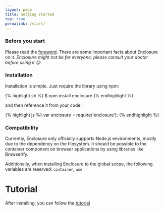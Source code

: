```yaml
---
layout: page
title: Getting started
top: true
permalink: /start/
---
```


### Before you start

Please read the [foreword](/docs/foreword). There are some important facts about Enclosure on it.
_Enclosure might not be for everyone, please consult your doctor before using it :stuck_out_tongue_winking_eye:_

### Installation

Installation is simple. Just require the library using npm:

{% highlight sh %}
$ npm install enclosure
{% endhighlight %}

and then reference it from your code:

{% highlight js %}
var enclosure = require('enclosure');
{% endhighlight %}

### Compatibility

Currently, Enclosure only officially supports Node.js environments, mostly due to the dependency on the filesystem. It should be possible to the container component on browser applications by using libraries like Browserify.

Additionally, when installing Enclosure to the global scope, the following variables are reserved: `container`, `use`

# Tutorial

After installing, you can follow the [tutorial](/tutorial/)
